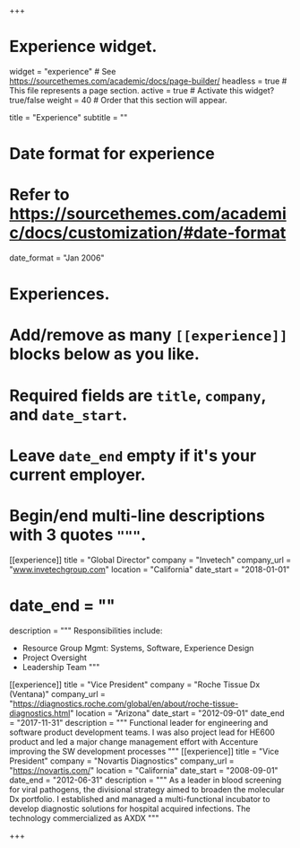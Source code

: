 +++
# Experience widget.
widget = "experience"  # See https://sourcethemes.com/academic/docs/page-builder/
headless = true  # This file represents a page section.
active = true  # Activate this widget? true/false
weight = 40  # Order that this section will appear.

title = "Experience"
subtitle = ""

# Date format for experience
#   Refer to https://sourcethemes.com/academic/docs/customization/#date-format
date_format = "Jan 2006"

# Experiences.
#   Add/remove as many `[[experience]]` blocks below as you like.
#   Required fields are `title`, `company`, and `date_start`.
#   Leave `date_end` empty if it's your current employer.
#   Begin/end multi-line descriptions with 3 quotes `"""`.
[[experience]]
  title = "Global Director"
  company = "Invetech"
  company_url = "www.invetechgroup.com"
  location = "California"
  date_start = "2018-01-01"
#  date_end = ""
  description = """
  Responsibilities include:
  
  * Resource Group Mgmt: Systems, Software, Experience Design
  * Project Oversight
  * Leadership Team
  """

[[experience]]
  title = "Vice President"
  company = "Roche Tissue Dx (Ventana)"
  company_url = "https://diagnostics.roche.com/global/en/about/roche-tissue-diagnostics.html"
  location = "Arizona"
  date_start = "2012-09-01"
  date_end = "2017-11-31"
  description = """
  Functional leader for engineering and software product development teams.
  I was also project lead for HE600 product and led a major change management effort with Accenture improving the SW development processes
  """
[[experience]]
  title = "Vice President"
  company = "Novartis Diagnostics"
  company_url = "https://novartis.com/"
  location = "California"
  date_start = "2008-09-01"
  date_end = "2012-06-31"
  description = """
  As a leader in blood screening for viral pathogens, the divisional strategy aimed to broaden the molecular Dx portfolio. I established and managed a multi-functional incubator to develop diagnostic solutions for hospital acquired infections. 
  The technology commercialized as AXDX
  """

+++
